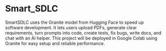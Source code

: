 # Smart_SDLC
SmartSDLC uses the Granite model from Hugging Face to speed up software development. It lets users upload PDFs, generate clear requirements, turn prompts into code, create tests, fix bugs, write docs, and chat with an AI helper. This project will be deployed in Google Colab using Granite for easy setup and reliable performance.
